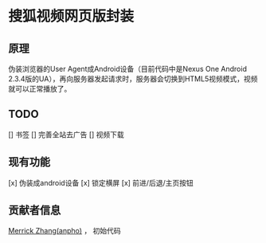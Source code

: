 # 搜狐视频网页版封装

## 原理

伪装浏览器的User Agent成Android设备（目前代码中是Nexus One Android 2.3.4版的UA），再向服务器发起请求时，服务器会切换到HTML5视频模式，视频就可以正常播放了。

## TODO

[] 书签
[] 完善全站去广告
[] 视频下载

## 现有功能

[x] 伪装成android设备
[x] 锁定横屏
[x] 前进/后退/主页按钮

## 贡献者信息

[Merrick Zhang(anpho)](http://weibo.com/anphox) ， 初始代码


